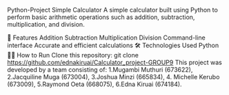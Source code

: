 Python-Project
Simple Calculator
A simple calculator built using Python to perform basic arithmetic operations such as addition, subtraction, multiplication, and division.

🚀 Features
Addition
Subtraction
Multiplication
Division
Command-line interface
Accurate and efficient calculations
🛠️ Technologies Used
Python
👨‍💻 How to Run
Clone this repository:
git clone https://github.com/ednakiruai/Calculator_project-GROUP9
This project was developed by a team consisting of:
1.Mugambi Muthuri (673622), 
2.Jacquiline Muga (673004), 
3.Joshua Minzi (665834), 4.
Michelle Kerubo (673009), 
5.Raymond Oeta (668075), 
6.Edna Kiruai (674184).
